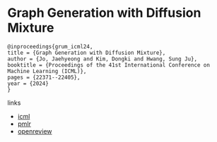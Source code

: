 # Graph Generation with Diffusion Mixture

```
@inproceedings{grum_icml24,
title = {Graph Generation with Diffusion Mixture},
author = {Jo, Jaehyeong and Kim, Dongki and Hwang, Sung Ju},
booktitle = {Proceedings of the 41st International Conference on Machine Learning (ICML)},
pages = {22371--22405},
year = {2024}
}
```

links
- [icml](https://icml.cc/Conferences/2024/Schedule?showEvent=33587)
- [pmlr](https://proceedings.mlr.press/v235/jo24b.html)
- [openreview](https://openreview.net/forum?id=cZTFxktg23)
